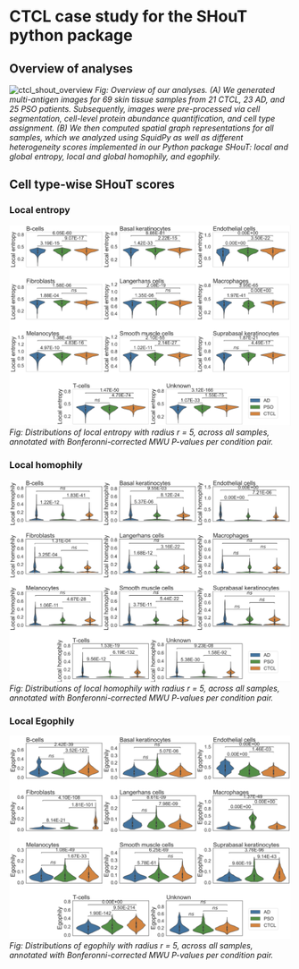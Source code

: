 # CTCL case study for the SHouT python package

## Overview of analyses

![ctcl_shout_overview](/readme_images/fig0_summary.jpeg)
*Fig: Overview of our analyses. (A) We generated multi-antigen images for 69 skin tissue samples from 21 CTCL, 23 AD, and 25 PSO patients. Subsequently, images were pre-processed via cell segmentation, cell-level protein abundance quantification, and cell type assignment. (B) We then computed spatial graph representations for all samples, which we analyzed using SquidPy as well as different heterogeneity scores implemented in our Python package SHouT: local and global entropy, local and global homophily, and egophily.*


## Cell type-wise SHouT scores

### Local entropy

![local_entropy_r=5](/readme_images/local_entropy_r_5.png)
*Fig: Distributions of local entropy with radius r = 5, across all samples, annotated with Bonferonni-corrected MWU $P$-values per condition pair.*


### Local homophily

![local_homophily_r=5](/readme_images/local_homophily_r_5.png)
*Fig: Distributions of local homophily with radius r = 5, across all samples, annotated with Bonferonni-corrected MWU $P$-values per condition pair.*


### Local Egophily

![egophily_r=5](/readme_images/egophily_r_5.png)
*Fig: Distributions of egophily with radius r = 5, across all samples, annotated with Bonferonni-corrected MWU $P$-values per condition pair.*
